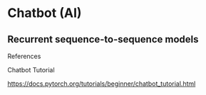 # Chatbot (AI)

##  Recurrent sequence-to-sequence models

References

Chatbot Tutorial

https://docs.pytorch.org/tutorials/beginner/chatbot_tutorial.html



